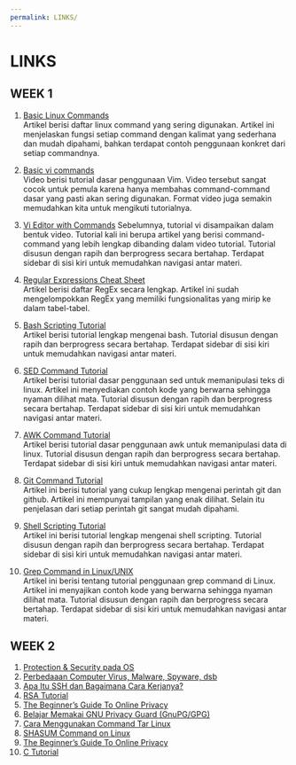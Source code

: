 ```yaml
---
permalink: LINKS/
---
```


# LINKS

## WEEK 1

1. [Basic Linux Commands](https://linuxopsys.com/topics/basic-linux-commands)<br>
Artikel berisi daftar linux command yang sering digunakan. Artikel ini menjelaskan fungsi setiap command dengan kalimat yang sederhana dan mudah dipahami, bahkan terdapat contoh penggunaan konkret dari setiap commandnya.

2. [Basic vi commands](https://www.youtube.com/watch?v=ggSyF1SVFr4)<br>
Video berisi tutorial dasar penggunaan Vim. Video tersebut sangat cocok untuk pemula karena hanya membahas command-command dasar yang pasti akan sering digunakan. Format video juga semakin memudahkan kita untuk mengikuti tutorialnya.

3. [Vi Editor with Commands](https://www.javatpoint.com/vi-editor)
Sebelumnya, tutorial vi disampaikan dalam bentuk video. Tutorial kali ini berupa artikel yang berisi command-command yang lebih lengkap dibanding dalam video tutorial. Tutorial disusun dengan rapih dan berprogress secara bertahap. Terdapat sidebar di sisi kiri untuk memudahkan navigasi antar materi.

4. [Regular Expressions Cheat Sheet](https://cheatography.com/davechild/cheat-sheets/regular-expressions/)<br>
Artikel berisi daftar RegEx secara lengkap. Artikel ini sudah mengelompokkan RegEx yang memiliki fungsionalitas yang mirip ke dalam tabel-tabel.

5. [Bash Scripting Tutorial](https://www.javatpoint.com/bash)<br>
Artikel berisi tutorial lengkap mengenai bash. Tutorial disusun dengan rapih dan berprogress secara bertahap. Terdapat sidebar di sisi kiri untuk memudahkan navigasi antar materi.

6. [SED Command Tutorial](https://www.digitalocean.com/community/tutorials/the-basics-of-using-the-sed-stream-editor-to-manipulate-text-in-linux)<br>
Artikel berisi tutorial dasar penggunaan sed untuk memanipulasi teks di linux. Artikel ini menyediakan contoh kode yang berwarna sehingga nyaman dilihat mata. Tutorial disusun dengan rapih dan berprogress secara bertahap. Terdapat sidebar di sisi kiri untuk memudahkan navigasi antar materi.

7. [AWK Command Tutorial](https://linuxhandbook.com/awk-command-tutorial/)<br>
Artikel berisi tutorial dasar penggunaan awk untuk memanipulasi data di linux. Tutorial disusun dengan rapih dan berprogress secara bertahap. Terdapat sidebar di sisi kiri untuk memudahkan navigasi antar materi.

8. [Git Command Tutorial](https://www.hostinger.co.id/tutorial/cara-menggunakan-github-perintah-dasar-github)  
Artikel ini berisi tutorial yang cukup lengkap mengenai perintah git dan github. Artikel ini mempunyai tampilan yang enak dilihat. Selain itu penjelasan dari setiap perintah git sangat mudah dipahami.

9. [Shell Scripting Tutorial](https://www.geeksforgeeks.org/introduction-linux-shell-shell-scripting/)  
Artikel ini berisi tutorial lengkap mengenai shell scripting. Tutorial disusun dengan rapih dan berprogress secara bertahap. Terdapat sidebar di sisi kiri untuk memudahkan navigasi antar materi.

10. [Grep Command in Linux/UNIX](https://www.digitalocean.com/community/tutorials/grep-command-in-linux-unix)  
Artikel ini berisi tentang tutorial penggunaan grep command di Linux. Artikel ini menyajikan contoh kode yang berwarna sehingga nyaman dilihat mata. Tutorial disusun dengan rapih dan berprogress secara bertahap. Terdapat sidebar di sisi kiri untuk memudahkan navigasi antar materi.

## WEEK 2
1. [Protection & Security pada OS](https://www.youtube.com/watch?v=DKb7KhfoZmU)
2. [Perbedaaan Computer Virus, Malware, Spyware, dsb](https://www.youtube.com/watch?v=HvMQKffEAbk)
3. [Apa Itu SSH dan Bagaimana Cara Kerjanya?](https://www.niagahoster.co.id/blog/apa-itu-ssh/)
4. [RSA Tutorial](https://www.simplilearn.com/tutorials/cryptography-tutorial/rsa-algorithm)
5. [The Beginner’s Guide To Online Privacy](https://www.freecodecamp.org/news/the-beginners-guide-to-online-privacy-7149b33c4a3e/)
6. [Belajar Memakai GNU Privacy Guard (GnuPG/GPG)](https://medium.com/kode-dan-kodean/belajar-memakai-gnu-privacy-guard-gnupg-gpg-3944e19dba91)
7. [Cara Menggunakan Command Tar Linux](https://www.hostinger.co.id/tutorial/tar-linux)
8. [SHASUM Command on Linux](https://linuxhint.com/shasum-linux/)
9. [The Beginner’s Guide To Online Privacy](https://www.freecodecamp.org/news/the-beginners-guide-to-online-privacy-7149b33c4a3e/)
10. [C Tutorial](https://www.learn-c.org/)
